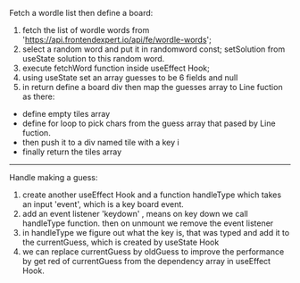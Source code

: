 Fetch a wordle list then define a board:
1. fetch the list of wordle words from   'https://api.frontendexpert.io/api/fe/wordle-words';
2. select a random word and put it in randomword const;
setSolution from useState solution to this random word.
3. execute fetchWord function inside useEffect Hook;
4. using useState set an array guesses to be 6 fields and null
5. in return define a board div then map the guesses array to Line fuction as there:
 * define empty tiles array
 * define for loop to pick chars from the guess array that pased by Line fuction.
 * then push it to a div named tile with a key i
 * finally return the tiles array
-------------------------------
Handle making a guess:
1. create another useEffect Hook and a function handleType which takes an input 'event', which is a key board event.
2. add an event listener 'keydown' , means on key down we call handleType function. then on unmount we remove the event listener 
3. in handleType we figure out what the key is, that was typed and add it to the currentGuess, which is created by useState Hook
4. we can replace currentGuess by oldGuess to improve the performance by get red of currentGuess from the dependency array in useEffect Hook.
